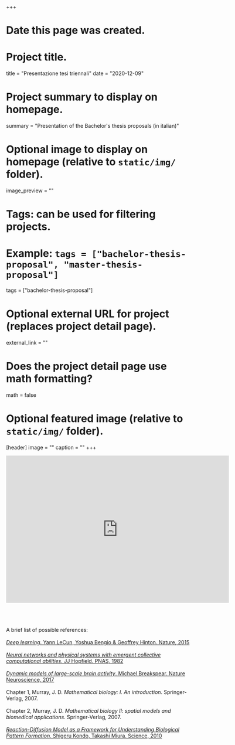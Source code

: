 +++
# Date this page was created.

# Project title.
title = "Presentazione tesi triennali"
date = "2020-12-09"

# Project summary to display on homepage.
summary = "Presentation of the Bachelor's thesis proposals (in italian)"

# Optional image to display on homepage (relative to `static/img/` folder).
image_preview = ""

# Tags: can be used for filtering projects.
# Example: `tags = ["bachelor-thesis-proposal", "master-thesis-proposal"]`
tags = ["bachelor-thesis-proposal"]

# Optional external URL for project (replaces project detail page).
external_link = ""

# Does the project detail page use math formatting?
math = false

# Optional featured image (relative to `static/img/` folder).
[header]
image = ""
caption = ""
+++
<iframe id="kaltura_player" src="https://cdnapisec.kaltura.com/p/2203921/sp/220392100/embedIframeJs/uiconf_id/36897461/partner_id/2203921?iframeembed=true&playerId=kaltura_player&entry_id=1_gno87kr2&flashvars[streamerType]=auto&amp;flashvars[localizationCode]=en&amp;flashvars[leadWithHTML5]=true&amp;flashvars[sideBarContainer.plugin]=true&amp;flashvars[sideBarContainer.position]=left&amp;flashvars[sideBarContainer.clickToClose]=true&amp;flashvars[chapters.plugin]=true&amp;flashvars[chapters.layout]=vertical&amp;flashvars[chapters.thumbnailRotator]=false&amp;flashvars[streamSelector.plugin]=true&amp;flashvars[EmbedPlayer.SpinnerTarget]=videoHolder&amp;flashvars[dualScreen.plugin]=true&amp;flashvars[hotspots.plugin]=1&amp;flashvars[Kaltura.addCrossoriginToIframe]=true&amp;&wid=1_tactp8ia" width="608" height="402" allowfullscreen webkitallowfullscreen mozAllowFullScreen allow="autoplay *; fullscreen *; encrypted-media *" sandbox="allow-forms allow-same-origin allow-scripts allow-top-navigation allow-pointer-lock allow-popups allow-modals allow-orientation-lock allow-popups-to-escape-sandbox allow-presentation allow-top-navigation-by-user-activation" frameborder="0" title="Kaltura Player"></iframe>

<br><br><br>
A brief list of possible references:  <br><br>
[*Deep learning*. Yann LeCun, Yoshua Bengio & Geoffrey Hinton. Nature, 2015](https://www.nature.com/articles/nature14539)  <br><br>
[*Neural networks and physical systems with emergent collective computational abilities*. JJ Hopfield. PNAS, 1982](https://doi.org/10.1073/pnas.79.8.2554)  <br><br>
[*Dynamic models of large-scale brain activity*. Michael Breakspear. Nature Neuroscience, 2017](https://www.nature.com/articles/nn.4497)  <br><br>
Chapter 1, Murray, J. D. *Mathematical biology: I. An introduction*. Springer-Verlag, 2007.  <br><br>
Chapter 2, Murray, J. D. *Mathematical biology II: spatial models and biomedical applications*. Springer-Verlag, 2007.  <br><br>
[*Reaction-Diffusion Model as a Framework for Understanding Biological Pattern Formation*. Shigeru Kondo, Takashi Miura. Science, 2010](https://science.sciencemag.org/content/329/5999/1616)
